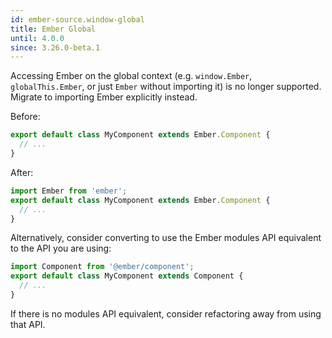 ```yaml
---
id: ember-source.window-global
title: Ember Global
until: 4.0.0
since: 3.26.0-beta.1
---
```


Accessing Ember on the global context (e.g. `window.Ember`, `globalThis.Ember`,
or just `Ember` without importing it) is no longer supported. Migrate to
importing Ember explicitly instead.

Before:

```js
export default class MyComponent extends Ember.Component {
  // ...
}
```

After:

```js
import Ember from 'ember';
export default class MyComponent extends Ember.Component {
  // ...
}
```

Alternatively, consider converting to use the Ember modules API equivalent to
the API you are using:

```js
import Component from '@ember/component';
export default class MyComponent extends Component {
  // ...
}
```

If there is no modules API equivalent, consider refactoring away from using that
API.

